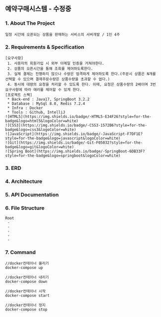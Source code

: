 ## 예약구매시스템  -   수정중

### 1. About The Project
```plaintext
일정 시간에 오픈되는 상품을 판매하는 서비스의 서버개발 / 1인 4주
```

### 2. Requirements & Specification 
```plaintext
[요구사항]
 1. 사용자의 회원가입 시 외부 이메일 인증을 거쳐야한다.
 2. 상품의 오픈시간을 통해 조회를 제어하도록한다.
 3. 실제 결제는 진행하지 않으나 수량은 엄격하게 제어하도록 한다.(주문시 상품은 N개를 선택할 수 있으며 결제주문수량은 상품수량을 초과할 수 없다.) 
 4. 동시에 대량의 요청을 처리할 수 있도록 한다. 이때, 요청은 상품수량의 2배이며 3번 요구사항에 따라 에러를 제어할 수 있게 한다.
[프로젝트 스펙]
 * Back-end : Java17, SpringBoot 3.2.2
 * Database : MySql 8.0, Redis 7.2.4
 * Infra : Docker
 * Tools : Github, IntelliJ
![HTML5](https://img.shields.io/badge/-HTML5-E34F26?style=for-the-badge&logo=html5&logoColor=white)
![CSS3](https://img.shields.io/badge/-CSS3-1572B6?style=for-the-badge&logo=css3&logoColor=white)
![JavaScript](https://img.shields.io/badge/-JavaScript-F7DF1E?style=for-the-badge&logo=javascript&logoColor=white)
![Git](https://img.shields.io/badge/-Git-F05032?style=for-the-badge&logo=git&logoColor=white)
![Spring Boot](https://img.shields.io/badge/-SpringBoot-6DB33F?style=for-the-badge&logo=springboot&logoColor=white)
```

### 3. ERD

### 4. Architecture

### 5. API Documentation

### 6. File Structure
```plaintext
Root
 -
 -
 -
 -
 - 
```

### 7. Command
```plaintext
//docker컨테이너 올리기    
docker-compose up

//docker컨테이너 내리기  
docker-compose down

//docker컨테이너 시작
docker-compose start

//docker컨테이너 정지  
docker-compose stop  
```
